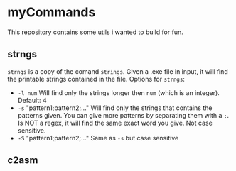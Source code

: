 # myCommands
This repository contains some utils i wanted to build for fun.

## strngs
`strngs` is a copy of the comand `strings`. Given a .exe file in input, it will find the printable strings contained in the file.
Options for `strngs`:
* `-l num`
  Will find only the strings longer then `num` (which is an integer).
  Default: 4
* `-s` "pattern1;pattern2;..."
  Will find only the strings that contains the patterns given. You can give more patterns by separating them with a `;`.
  Is NOT a regex, it will find the same exact word you give.
  Not case sensitive.
* `-S` "pattern1;pattern2;..."
  Same as `-s` but case sensitive

## c2asm
